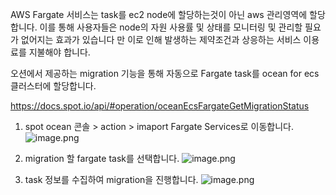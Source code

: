 AWS Fargate 서비스는 task를 ec2 node에 할당하는것이 아닌 aws 관리영역에 할당합니다.
이를 통해 사용자들은 node의 자원 사용률 및 상태를 모니터링 및 관리할 필요가 없어지는 효과가 있습니다 만
이로 인해 발생하는 제약조건과 상응하는 서비스 이용료를 지불해야 합니다.

오션에서 제공하는 migration 기능을 통해 자동으로 Fargate task를 ocean for ecs 클러스터에 할당합니다.

https://docs.spot.io/api/#operation/oceanEcsFargateGetMigrationStatus

1. spot ocean 콘솔 > action > imaport Fargate Services로 이동합니다.
![image.png](/.attachments/image-214331f8-9d15-46ba-a177-013b46c3fad9.png)

2. migration 할 fargate task를 선택합니다.
![image.png](/.attachments/image-a4bcda1e-86dc-4bc8-8dc3-51492d5f7029.png)

3. task 정보를 수집하여 migration을 진행합니다.
![image.png](/.attachments/image-93c37877-0cdc-43dd-9f7e-75f285a09bbf.png)